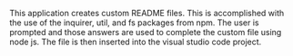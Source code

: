 This application creates custom README files. This is accomplished with the use of the inquirer, util, and fs packages from npm. The user is prompted and those answers are used to complete the custom file using node js. The file is then inserted into the visual studio code project.